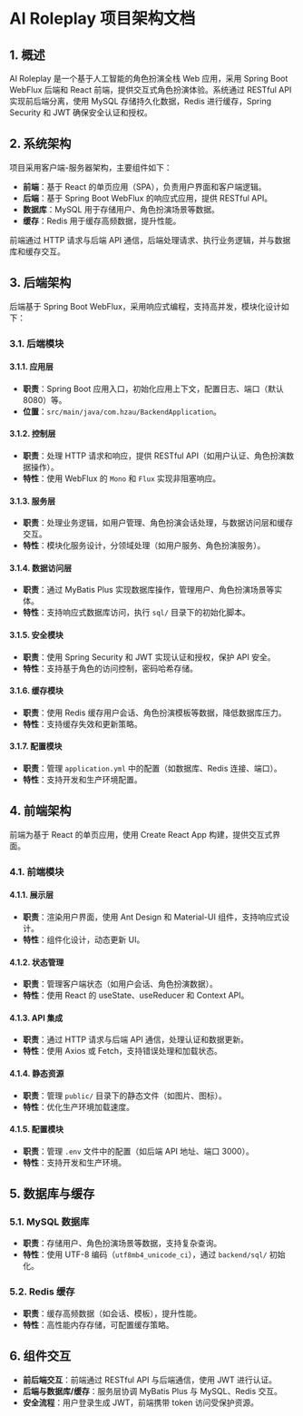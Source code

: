 

# AI Roleplay 项目架构文档

## 1. 概述

AI Roleplay 是一个基于人工智能的角色扮演全栈 Web 应用，采用 Spring Boot WebFlux 后端和 React 前端，提供交互式角色扮演体验。系统通过 RESTful API 实现前后端分离，使用 MySQL 存储持久化数据，Redis 进行缓存，Spring Security 和 JWT 确保安全认证和授权。

## 2. 系统架构

项目采用客户端-服务器架构，主要组件如下：

- **前端**：基于 React 的单页应用（SPA），负责用户界面和客户端逻辑。
- **后端**：基于 Spring Boot WebFlux 的响应式应用，提供 RESTful API。
- **数据库**：MySQL 用于存储用户、角色扮演场景等数据。
- **缓存**：Redis 用于缓存高频数据，提升性能。

前端通过 HTTP 请求与后端 API 通信，后端处理请求、执行业务逻辑，并与数据库和缓存交互。

## 3. 后端架构

后端基于 Spring Boot WebFlux，采用响应式编程，支持高并发，模块化设计如下：

### 3.1. 后端模块

#### 3.1.1. 应用层
- **职责**：Spring Boot 应用入口，初始化应用上下文，配置日志、端口（默认 8080）等。
- **位置**：`src/main/java/com.hzau/BackendApplication`。

#### 3.1.2. 控制层
- **职责**：处理 HTTP 请求和响应，提供 RESTful API（如用户认证、角色扮演数据操作）。
- **特性**：使用 WebFlux 的 `Mono` 和 `Flux` 实现非阻塞响应。

#### 3.1.3. 服务层
- **职责**：处理业务逻辑，如用户管理、角色扮演会话处理，与数据访问层和缓存交互。
- **特性**：模块化服务设计，分领域处理（如用户服务、角色扮演服务）。

#### 3.1.4. 数据访问层
- **职责**：通过 MyBatis Plus 实现数据库操作，管理用户、角色扮演场景等实体。
- **特性**：支持响应式数据库访问，执行 `sql/` 目录下的初始化脚本。

#### 3.1.5. 安全模块
- **职责**：使用 Spring Security 和 JWT 实现认证和授权，保护 API 安全。
- **特性**：支持基于角色的访问控制，密码哈希存储。

#### 3.1.6. 缓存模块
- **职责**：使用 Redis 缓存用户会话、角色扮演模板等数据，降低数据库压力。
- **特性**：支持缓存失效和更新策略。

#### 3.1.7. 配置模块
- **职责**：管理 `application.yml` 中的配置（如数据库、Redis 连接、端口）。
- **特性**：支持开发和生产环境配置。

## 4. 前端架构

前端为基于 React 的单页应用，使用 Create React App 构建，提供交互式界面。

### 4.1. 前端模块

#### 4.1.1. 展示层
- **职责**：渲染用户界面，使用 Ant Design 和 Material-UI 组件，支持响应式设计。
- **特性**：组件化设计，动态更新 UI。

#### 4.1.2. 状态管理
- **职责**：管理客户端状态（如用户会话、角色扮演数据）。
- **特性**：使用 React 的 useState、useReducer 和 Context API。

#### 4.1.3. API 集成
- **职责**：通过 HTTP 请求与后端 API 通信，处理认证和数据更新。
- **特性**：使用 Axios 或 Fetch，支持错误处理和加载状态。

#### 4.1.4. 静态资源
- **职责**：管理 `public/` 目录下的静态文件（如图片、图标）。
- **特性**：优化生产环境加载速度。

#### 4.1.5. 配置模块
- **职责**：管理 `.env` 文件中的配置（如后端 API 地址、端口 3000）。
- **特性**：支持开发和生产环境。

## 5. 数据库与缓存

### 5.1. MySQL 数据库
- **职责**：存储用户、角色扮演场景等数据，支持复杂查询。
- **特性**：使用 UTF-8 编码（`utf8mb4_unicode_ci`），通过 `backend/sql/` 初始化。

### 5.2. Redis 缓存
- **职责**：缓存高频数据（如会话、模板），提升性能。
- **特性**：高性能内存存储，可配置缓存策略。

## 6. 组件交互

- **前后端交互**：前端通过 RESTful API 与后端通信，使用 JWT 进行认证。
- **后端与数据库/缓存**：服务层协调 MyBatis Plus 与 MySQL、Redis 交互。
- **安全流程**：用户登录生成 JWT，前端携带 token 访问受保护资源。

